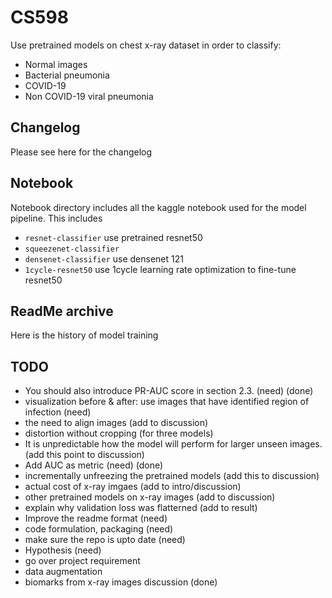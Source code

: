 # CS598
Use pretrained models on chest x-ray dataset in order to classify:

* Normal images
* Bacterial pneumonia
* COVID-19
* Non COVID-19 viral pneumonia

## Changelog
Please see here for the changelog

## Notebook
Notebook directory includes all the kaggle notebook used for the model pipeline. This includes

* `resnet-classifier` use pretrained resnet50
* `squeezenet-classifier` 
* `densenet-classifier` use densenet 121
* `1cycle-resnet50` use 1cycle learning rate optimization to fine-tune resnet50


## ReadMe archive
Here is the history of model training

## TODO
* You should also introduce PR-AUC score in section 2.3. (need) (done)
* visualization before & after: use images that have identified region of infection (need)
* the need to align images (add to discussion)
* distortion without cropping (for three models)
* It is unpredictable how the model will perform for larger unseen images. (add this point to discussion)
* Add AUC as metric (need) (done)
* incrementally unfreezing the pretrained models (add this to discussion)
* actual cost of x-ray imgaes (add to intro/discussion)
* other pretrained models on x-ray images (add to discussion)
* explain why validation loss was flatterned (add to result)
* Improve the readme format (need)
* code formulation, packaging (need)
* make sure the repo is upto date (need)
* Hypothesis (need)
* go over project requirement
* data augmentation
* biomarks from x-ray images discussion (done)


